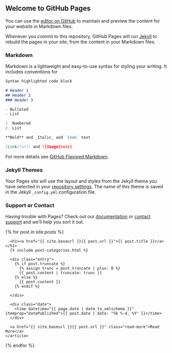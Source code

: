 ## Welcome to GitHub Pages

You can use the [editor on GitHub](https://github.com/mazurki/mazurki.github.io/edit/master/index.md) to maintain and preview the content for your website in Markdown files.

Whenever you commit to this repository, GitHub Pages will run [Jekyll](https://jekyllrb.com/) to rebuild the pages in your site, from the content in your Markdown files.

### Markdown

Markdown is a lightweight and easy-to-use syntax for styling your writing. It includes conventions for

```markdown
Syntax highlighted code block

# Header 1
## Header 2
### Header 3

- Bulleted
- List

1. Numbered
2. List

**Bold** and _Italic_ and `Code` text

[Link](url) and ![Image](src)
```

For more details see [GitHub Flavored Markdown](https://guides.github.com/features/mastering-markdown/).

### Jekyll Themes

Your Pages site will use the layout and styles from the Jekyll theme you have selected in your [repository settings](https://github.com/mazurki/mazurki.github.io/settings). The name of this theme is saved in the Jekyll `_config.yml` configuration file.

### Support or Contact

Having trouble with Pages? Check out our [documentation](https://docs.github.com/categories/github-pages-basics/) or [contact support](https://github.com/contact) and we’ll help you sort it out.

<div class="posts">
  {% for post in site.posts %}
    <article class="post">

      <h1><a href="{{ site.baseurl }}{{ post.url }}">{{ post.title }}</a></h1>
      {% include post-categories.html %}

      <div class="entry">
        {% if post.truncate %}
          {% assign trunc = post.truncate | plus: 0 %}
          {{ post.content | truncate: trunc }}
        {% else %}
          {{ post.content }}
        {% endif %}

      </div>

      <div class="date">
        <time datetime="{{ page.date | date_to_xmlschema }}" itemprop="datePublished">{{ post.date | date: "%b %-d, %Y" }}</time>
      </div>   

      <a href="{{ site.baseurl }}{{ post.url }}" class="read-more">Read More</a>
    </article>
  {% endfor %}
</div>
